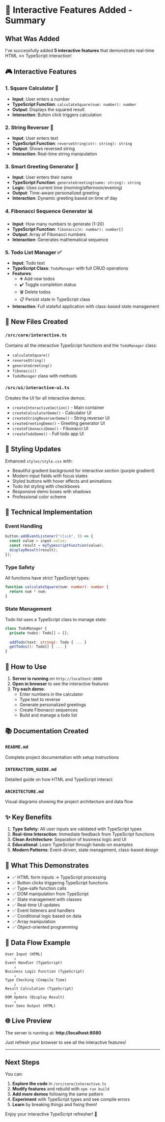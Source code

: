 # 🎉 Interactive Features Added - Summary

## What Was Added

I've successfully added **5 interactive features** that demonstrate real-time HTML ↔ TypeScript interaction!

## 🎮 Interactive Features

### 1. **Square Calculator** 🧮
- **Input**: User enters a number
- **TypeScript Function**: `calculateSquare(num: number): number`
- **Output**: Displays the squared result
- **Interaction**: Button click triggers calculation

### 2. **String Reverser** 🔄
- **Input**: User enters text
- **TypeScript Function**: `reverseString(str: string): string`
- **Output**: Shows reversed string
- **Interaction**: Real-time string manipulation

### 3. **Smart Greeting Generator** 👋
- **Input**: User enters their name
- **TypeScript Function**: `generateGreeting(name: string): string`
- **Logic**: Uses current time (morning/afternoon/evening)
- **Output**: Time-aware personalized greeting
- **Interaction**: Dynamic greeting based on time of day

### 4. **Fibonacci Sequence Generator** 📊
- **Input**: How many numbers to generate (1-20)
- **TypeScript Function**: `fibonacci(n: number): number[]`
- **Output**: Array of Fibonacci numbers
- **Interaction**: Generates mathematical sequence

### 5. **Todo List Manager** ✅
- **Input**: Todo text
- **TypeScript Class**: `TodoManager` with full CRUD operations
- **Features**:
  - ➕ Add new todos
  - ✔️ Toggle completion status
  - 🗑️ Delete todos
  - 📋 Persist state in TypeScript class
- **Interaction**: Full stateful application with class-based state management

## 📁 New Files Created

### `/src/core/interactive.ts`
Contains all the interactive TypeScript functions and the `TodoManager` class:
- `calculateSquare()`
- `reverseString()`
- `generateGreeting()`
- `fibonacci()`
- `TodoManager` class with methods

### `/src/ui/interactive-ui.ts`
Creates the UI for all interactive demos:
- `createInteractiveSection()` - Main container
- `createCalculatorDemo()` - Calculator UI
- `createStringReverserDemo()` - String reverser UI
- `createGreetingDemo()` - Greeting generator UI
- `createFibonacciDemo()` - Fibonacci UI
- `createTodoDemo()` - Full todo app UI

## 🎨 Styling Updates

Enhanced `styles/style.css` with:
- Beautiful gradient background for interactive section (purple gradient)
- Modern input fields with focus states
- Styled buttons with hover effects and animations
- Todo list styling with checkboxes
- Responsive demo boxes with shadows
- Professional color scheme

## 🔧 Technical Implementation

### Event Handling
```typescript
button.addEventListener("click", () => {
  const value = input.value;
  const result = myTypescriptFunction(value);
  displayResult(result);
});
```

### Type Safety
All functions have strict TypeScript types:
```typescript
function calculateSquare(num: number): number {
  return num * num;
}
```

### State Management
Todo list uses a TypeScript class to manage state:
```typescript
class TodoManager {
  private todos: Todo[] = [];
  
  addTodo(text: string): Todo { ... }
  getTodos(): Todo[] { ... }
}
```

## 🚀 How to Use

1. **Server is running** on `http://localhost:8080`
2. **Open in browser** to see the interactive features
3. **Try each demo**:
   - Enter numbers in the calculator
   - Type text to reverse
   - Generate personalized greetings
   - Create Fibonacci sequences
   - Build and manage a todo list

## 📚 Documentation Created

### `README.md`
Complete project documentation with setup instructions

### `INTERACTION_GUIDE.md`
Detailed guide on how HTML and TypeScript interact

### `ARCHITECTURE.md`
Visual diagrams showing the project architecture and data flow

## ✨ Key Benefits

1. **Type Safety**: All user inputs are validated with TypeScript types
2. **Real-time Interaction**: Immediate feedback from TypeScript functions
3. **Clean Architecture**: Separation of business logic and UI
4. **Educational**: Learn TypeScript through hands-on examples
5. **Modern Patterns**: Event-driven, state management, class-based design

## 🎯 What This Demonstrates

- ✅ HTML form inputs → TypeScript processing
- ✅ Button clicks triggering TypeScript functions
- ✅ Type-safe function calls
- ✅ DOM manipulation from TypeScript
- ✅ State management with classes
- ✅ Real-time UI updates
- ✅ Event listeners and handlers
- ✅ Conditional logic based on data
- ✅ Array manipulation
- ✅ Object-oriented programming

## 🔄 Data Flow Example

```
User Input (HTML)
    ↓
Event Handler (TypeScript)
    ↓
Business Logic Function (TypeScript)
    ↓
Type Checking (Compile Time)
    ↓
Result Calculation (TypeScript)
    ↓
DOM Update (Display Result)
    ↓
User Sees Output (HTML)
```

## 🌐 Live Preview

The server is running at: **http://localhost:8080**

Just refresh your browser to see all the interactive features!

---

## Next Steps

You can:
1. **Explore the code** in `/src/core/interactive.ts`
2. **Modify features** and rebuild with `npm run build`
3. **Add more demos** following the same pattern
4. **Experiment** with TypeScript types and see compile errors
5. **Learn** by breaking things and fixing them!

Enjoy your interactive TypeScript refresher! 🎉
